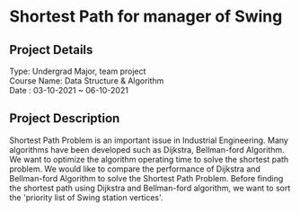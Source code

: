 # Shortest Path for manager of Swing
## Project Details
Type: Undergrad Major, team project <br />
Course Name: Data Structure & Algorithm  <br />
Date : 03-10-2021 ~ 06-10-2021  <br />
## Project Description
Shortest Path Problem is an important issue in Industrial Engineering. Many algorithms have been developed such as Dijkstra, Bellman-ford Algorithm. We want to optimize the algorithm operating time to solve the shortest path problem. 
We would like to compare the performance of Dijkstra and Bellman-ford Algorithm to solve the Shortest Path Problem. Before finding the shortest path using Dijkstra and Bellman-ford algorithm, we want to sort the 'priority list of Swing station vertices'.
